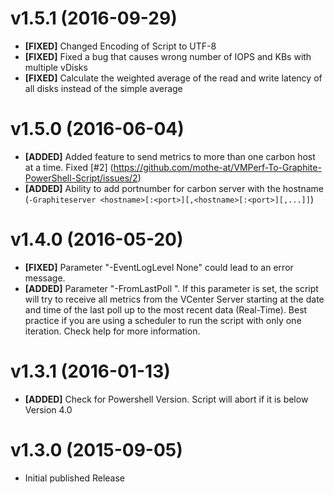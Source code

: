 ﻿# v1.5.1 (2016-09-29)
* **[FIXED]** Changed Encoding of Script to UTF-8
* **[FIXED]** Fixed a bug that causes wrong number of IOPS and KBs with multiple vDisks
* **[FIXED]** Calculate the weighted average of the read and write latency of all disks instead of the simple average

# v1.5.0 (2016-06-04)
* **[ADDED]** Added feature to send metrics to more than one carbon host at a time. Fixed [#2] (https://github.com/mothe-at/VMPerf-To-Graphite-PowerShell-Script/issues/2)
* **[ADDED]** Ability to add portnumber for carbon server with the hostname (`-Graphiteserver <hostname>[:<port>][,<hostname>[:<port>][,...]]`)

# v1.4.0 (2016-05-20)
* **[FIXED]** Parameter "-EventLogLevel None" could lead to an error message.
* **[ADDED]** Parameter "-FromLastPoll <xml-file>". If this parameter is set, the script will try to receive all metrics from the VCenter Server starting at the date and time of the last poll up to the most recent data (Real-Time). Best practice if you are using a scheduler to run the script with only one iteration. Check help for more information.

# v1.3.1 (2016-01-13)
* **[ADDED]** Check for Powershell Version. Script will abort if it is below Version 4.0

# v1.3.0 (2015-09-05)
* Initial published Release
